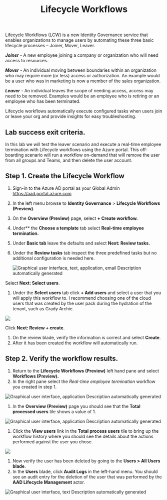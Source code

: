 ﻿---
id: govlcw
title: Lifecycle Workflows 
sidebar_label: 20. Lifecycle Workflows
slug: /govlcw
---



Lifecycle Workflows (LCW) is a new Identity Governance service that enables organizations to manage users by automating these three basic lifecycle processes – Joiner, Mover, Leaver.

***Joiner*** - A new employee joining a company or organization who will need access to resources.

***Mover*** - An individual moving between boundaries within an organization who may require more (or less) access or authorization. An example would be a user who was in marketing is now a member of the sales organization.

***Leaver*** - An individual leaves the scope of needing access, access may need to be removed. Examples would be an employee who is retiring or an employee who has been terminated.

Lifecycle workflows automatically execute configured tasks when users join or leave your org and provide insights for easy troubleshooting.

## Lab success exit criteria.
In this lab we will test the leaver scenario and execute a real-time employee termination with Lifecycle workflows using the Azure portal. This off-boarding scenario will run a workflow on-demand that will remove the user from all groups and Teams, and then delete the user account.

## Step 1. Create the Lifecycle Workflow
1. Sign-in to the Azure AD portal as your Global Admin <https://aad.portal.azure.com>
1. In the left menu browse to **Identity Governance** > **Lifecycle Workflows (Preview)**.
1. On the **Overview (Preview)** page, select **+ Create workflow.**
1. Under** the **Choose a template** tab select **Real-time employee termination.**
1. Under **Basic tab** leave the defaults and select **Next: Review tasks.**
1. Under the **Review tasks** tab inspect the three predefined tasks but no additional configuration is needed here. 

   ![Graphical user interface, text, application, email Description automatically generated](img/govlcw.001.png)

Select **Next: Select users**.

1. Under the **Select users** tab click **+ Add users** and select a user that you will apply this workflow to. I recommend choosing one of the cloud users that was created by the user pack during the hydration of the tenant, such as Grady Archie.

![](img/govlcw.002.png)

Click **Next: Review + create**.

1. On the review blade, verify the information is correct and select **Create**. 
1. After it has been created the workflow will automatically run.

## Step 2. Verify the workflow results.
1. Return to the **Lifecycle Workflows (Preview)** left hand pane and select **Workflows (Preview).**
1. In the right pane select the *Real-time employee termination* workflow you created in step 1.

![Graphical user interface, application Description automatically generated](img/govlcw.003.png)

1. In the **Overview (Preview)** page you should see that the **Total processed users** tile shows a value of 1.

![Graphical user interface, application Description automatically generated](img/govlcw.004.png)

1. Click the **View users** link in the **Total process users** tile to bring up the workflow history where you should see the details about the actions performed against the user you chose.

![](img/govlcw.005.png)

1. Now verify the user has been deleted by going to the **Users > All Users blade**.
1. In the **Users** blade, click **Audit Logs** in the left-hand menu. You should see an audit entry for the deletion of the user that was performed by the **AAD Lifecycle Management** actor.

![Graphical user interface, text Description automatically generated](img/govlcw.006.png)
